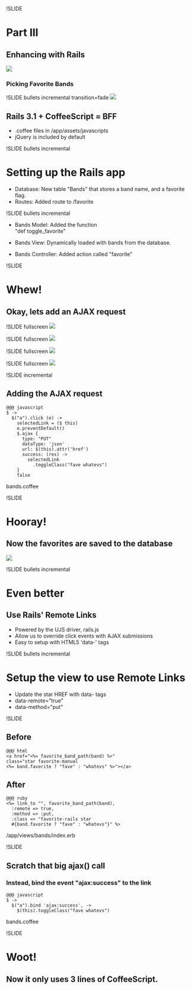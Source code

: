 !SLIDE
# Part III
## Enhancing with Rails
![](my_melody_ajax.png)
### Picking Favorite Bands ###


!SLIDE bullets incremental transition=fade
![](bff.gif)
## Rails 3.1 + CoffeeScript = BFF
* <span class="callout">.coffee</span> files in /app/assets/javascripts
* jQuery is included by default

!SLIDE bullets incremental
# Setting up the Rails app #

* <span class="callout">Database:</span> New table "Bands" that stores a band name, and a favorite flag.
* <span class="callout">Routes:</span> Added route to /favorite
<!-- (config/routes.rb) -->


!SLIDE bullets incremental

* <span class="callout">Bands Model:</span> Added the function <br />"def toggle_favorite"
<!-- (to app/models/band.rb) -->
* <span class="callout">Bands View:</span> Dynamically loaded with bands from the database. 
<!-- (in app/views/bands/index.html.erb) -->
* <span class="callout">Bands Controller:</span> Added action called "favorite"
<!-- (app/controllers/bands_controller.rb) -->


!SLIDE
# Whew! 
## Okay, lets add an AJAX request

!SLIDE fullscreen
![](ajax_01.gif)

!SLIDE fullscreen
![](ajax_02.png)

!SLIDE fullscreen
![](ajax_03.png)

!SLIDE fullscreen
![](ajax_04.png)

!SLIDE incremental
## Adding the AJAX request #

    @@@ javascript
    $ ->
      $("a").click (e) ->
        selectedLink = ($ this)
        e.preventDefault()
        $.ajax {
          type: "PUT"
          dataType: 'json'
          url: $(this).attr('href')
          success: (res) ->
            selectedLink
              .toggleClass("fave whatevs")
        }
        false  

<span class="caption">bands.coffee</span>


!SLIDE
# Hooray!
## Now the favorites are saved to the database ##
![](saved.png)

!SLIDE bullets incremental
# Even better
## Use Rails' <span class="callout">Remote Links</span>
* Powered by the UJS driver, rails.js
* Allow us to override click events with AJAX submissions
* Easy to setup with HTML5 'data-' tags

!SLIDE bullets incremental
# Setup the view to use Remote Links #

* Update the star HREF with data- tags
* data-remote="true"
* data-method="put"

!SLIDE
## Before ##
    @@@ html
    <a href="<%= favorite_band_path(band) %>" 
    class="star favorite-manual 
    <%= band.favorite ? "fave" : "whatevs" %>"></a>
    
## After ##
    @@@ ruby
    <%= link_to "", favorite_band_path(band),
      :remote => true,
      :method => :put,
      :class => "favorite-rails star 
      #{band.favorite ? "fave" : "whatevs"}" %>

<span class="caption">/app/views/bands/index.erb</span>


!SLIDE
## Scratch that big ajax() call #
### Instead, bind the event "ajax:success" to the link
    @@@ javascript
    $ ->
      $("a").bind 'ajax:success', ->
        $(this).toggleClass("fave whatevs")

<span class="caption">bands.coffee</span>

!SLIDE
# Woot! 
## Now it only uses 3 lines of CoffeeScript.